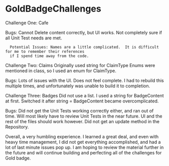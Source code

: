 # GoldBadgeChallenges

Challenge One: Cafe

Bugs: Cannot Delete content correctly, but UI works.
      Not completely sure if all Unit Test needs are met.
      
      Potential Issues: Names are a little complicated.  It is difficult for me to remember their references 
      if I spend time away from the code.
      

Challenge Two: Claims
  Originally used string for ClaimType
  Enums were mentioned in class, so I used an enum for ClaimType.
  
Bugs:  Lots of issues with the UI.  Does not feel complete.  I had to rebuild this multiple times, and unfortunately was unable to build it to completion.


Challenge Three: Badges
  Did not use a list.  I used a string for BadgeContent at first.  Switched it after string = BadgeContent became overcomplicated.

Bugs: Did not get the Unit Tests working correctly either, and ran out of time.  Will most likely have to review Unit Tests in the near future.
      UI and the rest of the files should work however.  Did not get an update method in the Repository.
      

Overall, a very humbling experience.  I learned a great deal, and even with heavy time management, I did not get everything accomplished, and had a lot of last minute
issues pop up.  I am hoping to review the material further in the future and will continue building and perfecting all of the challenges for Gold badge.
